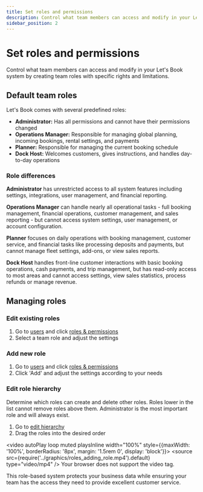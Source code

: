 ```yaml
---
title: Set roles and permissions
description: Control what team members can access and modify in your Let's Book system
sidebar_position: 2
---
```


# Set roles and permissions

Control what team members can access and modify in your Let's Book system by creating team roles with specific rights and limitations.

## Default team roles

Let's Book comes with several predefined roles:

- **Administrator:** Has all permissions and cannot have their permissions changed
- **Operations Manager:** Responsible for managing global planning, incoming bookings, rental settings, and payments
- **Planner:** Responsible for managing the current booking schedule
- **Dock Host:** Welcomes customers, gives instructions, and handles day-to-day operations

### Role differences

**Administrator** has unrestricted access to all system features including settings, integrations, user management, and financial reporting.

**Operations Manager** can handle nearly all operational tasks - full booking management, financial operations, customer management, and sales reporting - but cannot access system settings, user management, or account configuration.

**Planner** focuses on daily operations with booking management, customer service, and financial tasks like processing deposits and payments, but cannot manage fleet settings, add-ons, or view sales reports.

**Dock Host** handles front-line customer interactions with basic booking operations, cash payments, and trip management, but has read-only access to most areas and cannot access settings, view sales statistics, process refunds or manage revenue.

## Managing roles

### Edit existing roles

1. Go to [users](https://dashboard.letsbook.app/users) and click [roles & permissions](https://dashboard.letsbook.app/roles)
2. Select a team role and adjust the settings

### Add new role

1. Go to [users](https://dashboard.letsbook.app/users) and click [roles & permissions](https://dashboard.letsbook.app/roles)
2. Click 'Add' and adjust the settings according to your needs

### Edit role hierarchy

Determine which roles can create and delete other roles. Roles lower in the list cannot remove roles above them. Administrator is the most important role and will always exist.

1. Go to [edit hierarchy](https://dashboard.letsbook.app/roles/hierarchy)
2. Drag the roles into the desired order

<video autoPlay loop muted playsInline width="100%" style={{maxWidth: '100%', borderRadius: '8px', margin: '1.5rem 0', display: 'block'}}>
  <source src={require('../graphics/roles_adding_role.mp4').default} type="video/mp4" />
  Your browser does not support the video tag.
</video>

This role-based system protects your business data while ensuring your team has the access they need to provide excellent customer service.
